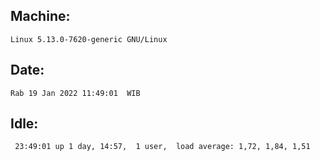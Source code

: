 ## Machine:
```
Linux 5.13.0-7620-generic GNU/Linux
```
## Date:
```
Rab 19 Jan 2022 11:49:01  WIB
```
## Idle:
```
 23:49:01 up 1 day, 14:57,  1 user,  load average: 1,72, 1,84, 1,51
```
